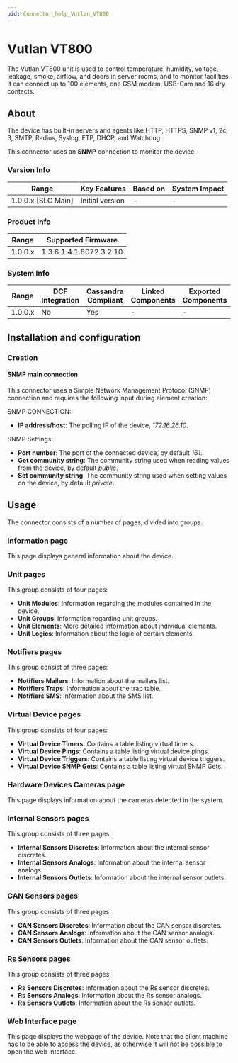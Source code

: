 ```yaml
---
uid: Connector_help_Vutlan_VT800
---
```


# Vutlan VT800

The Vutlan VT800 unit is used to control temperature, humidity, voltage, leakage, smoke, airflow, and doors in server rooms, and to monitor facilities. It can connect up to 100 elements, one GSM modem, USB-Cam and 16 dry contacts.

## About

The device has built-in servers and agents like HTTP, HTTPS, SNMP v1, 2c, 3, SMTP, Radius, Syslog, FTP, DHCP, and Watchdog.

This connector uses an **SNMP** connection to monitor the device.

### Version Info

| Range                | Key Features     | Based on     | System Impact     |
|----------------------|------------------|--------------|-------------------|
| 1.0.0.x [SLC Main]   | Initial version  | -            | -                 |

### Product Info

| Range   | Supported Firmware      |
|---------|-------------------------|
| 1.0.0.x | 1.3.6.1.4.1.8072.3.2.10 |

### System Info

| Range     | DCF Integration     | Cassandra Compliant     | Linked Components     | Exported Components     |
|-----------|---------------------|-------------------------|-----------------------|-------------------------|
| 1.0.0.x   | No                  | Yes                     | -                     | -                       |

## Installation and configuration

### Creation

#### SNMP main connection

This connector uses a Simple Network Management Protocol (SNMP) connection and requires the following input during element creation:

SNMP CONNECTION:

- **IP address/host**: The polling IP of the device, *172.16.26.10*.

SNMP Settings:

- **Port number**: The port of the connected device, by default *161*.
- **Get community string**: The community string used when reading values from the device, by default *public*.
- **Set community string**: The community string used when setting values on the device, by default *private*.

## Usage

The connector consists of a number of pages, divided into groups.

### Information page

This page displays general information about the device.

### Unit pages

This group consists of four pages:

- **Unit Modules**: Information regarding the modules contained in the device.
- **Unit Groups**: Information regarding unit groups.
- **Unit Elements**: More detailed information about individual elements.
- **Unit Logics**: Information about the logic of certain elements.

### Notifiers pages

This group consist of three pages:

- **Notifiers Mailers**: Information about the mailers list.
- **Notifiers Traps**: Information about the trap table.
- **Notifiers SMS**: Information about the SMS list.

### Virtual Device pages

This group consists of four pages:

- **Virtual Device Timers**: Contains a table listing virtual timers.
- **Virtual Device Pings**: Contains a table listing virtual device pings.
- **Virtual Device Triggers**: Contains a table listing virtual device triggers.
- **Virtual Device SNMP Gets**: Contains a table listing virtual SNMP Gets.

### Hardware Devices Cameras page

This page displays information about the cameras detected in the system.

### Internal Sensors pages

This group consists of three pages:

- **Internal Sensors Discretes**: Information about the internal sensor discretes.
- **Internal Sensors Analogs**: Information about the internal sensor analogs.
- **Internal Sensors Outlets**: Information about the internal sensor outlets.

### CAN Sensors pages

This group consists of three pages:

- **CAN Sensors Discretes**: Information about the CAN sensor discretes.
- **CAN Sensors Analogs**: Information about the CAN sensor analogs.
- **CAN Sensors Outlets**: Information about the CAN sensor outlets.

### Rs Sensors pages

This group consists of three pages:

- **Rs Sensors Discretes**: Information about the Rs sensor discretes.
- **Rs Sensors Analogs**: Information about the Rs sensor analogs.
- **Rs Sensors Outlets**: Information about the Rs sensor outlets.

### Web Interface page

This page displays the webpage of the device. Note that the client machine has to be able to access the device, as otherwise it will not be possible to open the web interface.
